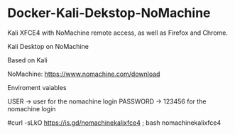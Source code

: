 # Docker-Kali-Dekstop-NoMachine
Kali XFCE4 with NoMachine remote access, as well as Firefox and Chrome.

Kali Desktop on NoMachine

Based on Kali

NoMachine: https://www.nomachine.com/download

Enviroment vaiables

  USER -> user for the nomachine login PASSWORD -> 123456 for the nomachine login

  #curl -sLkO https://is.gd/nomachinekalixfce4 ; bash nomachinekalixfce4

